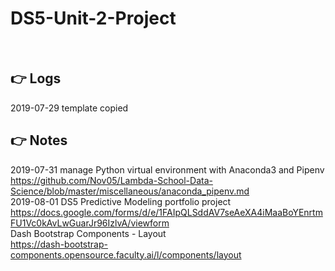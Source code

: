 # DS5-Unit-2-Project

<br>

## :point_right: Logs

2019-07-29 template copied

## :point_right: Notes    

2019-07-31 manage Python virtual environment with Anaconda3 and Pipenv  
https://github.com/Nov05/Lambda-School-Data-Science/blob/master/miscellaneous/anaconda_pipenv.md  
2019-08-01 DS5 Predictive Modeling portfolio project    
https://docs.google.com/forms/d/e/1FAIpQLSddAV7seAeXA4iMaaBoYEnrtmFU1Vc0kAvLwGuarJr96IzlvA/viewform  
Dash Bootstrap Components - Layout  
https://dash-bootstrap-components.opensource.faculty.ai/l/components/layout
